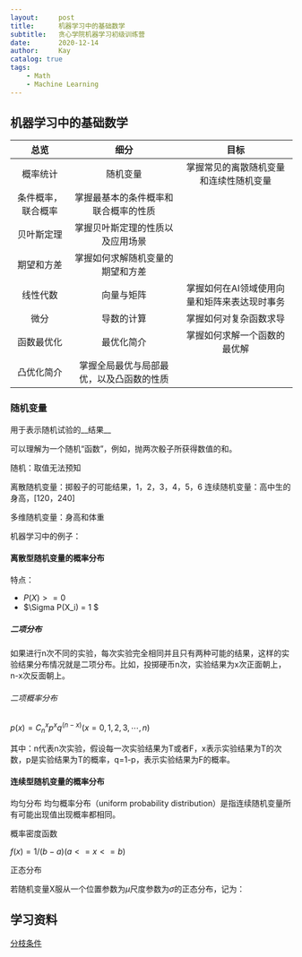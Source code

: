 ```yaml
---
layout:     post
title:      机器学习中的基础数学
subtitle:   贪心学院机器学习初级训练营
date:       2020-12-14
author:     Kay
catalog: true
tags:
    - Math
	- Machine Learning
---
```




## 机器学习中的基础数学

总览 | 细分 | 目标
:---:|:---:|:---:
概率统计|随机变量|掌握常见的离散随机变量和连续性随机变量
|条件概率，联合概率|掌握最基本的条件概率和联合概率的性质
|贝叶斯定理|掌握贝叶斯定理的性质以及应用场景
|期望和方差|掌握如何求解随机变量的期望和方差
线性代数|向量与矩阵| 掌握如何在AI领域使用向量和矩阵来表达现时事务
微分|导数的计算|掌握如何对复杂函数求导
函数最优化|最优化简介|掌握如何求解一个函数的最优解
|凸优化简介|掌握全局最优与局部最优，以及凸函数的性质

### 随机变量
用于表示随机试验的__结果__

可以理解为一个随机“函数”，例如，抛两次骰子所获得数值的和。

随机：取值无法预知

离散随机变量：掷骰子的可能结果，1，2，3，4，5，6
连续随机变量：高中生的身高，[120，240]

多维随机变量：身高和体重

机器学习中的例子：

#### 离散型随机变量的概率分布

特点：
- $P(X) >=0$
- $\Sigma P(X_i) = 1 $

##### 二项分布
如果进行n次不同的实验，每次实验完全相同并且只有两种可能的结果，这样的实验结果分布情况就是二项分布。比如，投掷硬币n次，实验结果为x次正面朝上，n-x次反面朝上。

###### 二项概率分布
$p(x) = C^x_n p^x q^(n-x) (x = 0,1,2,3,\cdots , n)$

其中：n代表n次实验，假设每一次实验结果为T或者F，x表示实验结果为T的次数，p是实验结果为T的概率，q=1-p，表示实验结果为F的概率。



#### 连续型随机变量的概率分布
均匀分布
均匀概率分布（uniform probability distribution）是指连续随机变量所有可能出现值出现概率都相同。

概率密度函数

$f(x) = 1/(b-a) (a<=x<=b)$

正态分布

若随机变量X服从一个位置参数为$\mu$尺度参数为$\sigma$的正态分布，记为：




## 学习资料

[分枝条件](https://wiki.jikexueyuan.com/project/regex/branch-conditions.html)